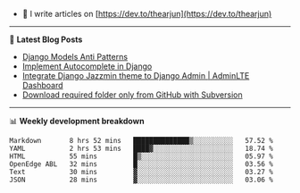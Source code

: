 <!-- ![My Profile Introduction Image](https://i.ibb.co/tLFZ15Q/gh.png) -->
- 📝 I write articles on [https://dev.to/thearjun](https://dev.to/thearjun)

-------

📕 **Latest Blog Posts**
<!-- BLOG-POST-LIST:START -->
- [Django Models Anti Patterns](https://dev.to/thearjun/django-models-anti-patterns-1ma1)
- [Implement Autocomplete in Django](https://dev.to/thearjun/implement-autocomplete-in-django-3h20)
- [Integrate Django Jazzmin theme to Django Admin | AdminLTE Dashboard](https://dev.to/thearjun/integrate-django-jazzmin-theme-to-django-admin-adminlte-dashboard-5aao)
- [Download required folder only from GitHub with Subversion](https://dev.to/thearjun/download-required-folder-only-from-github-with-subversion-2gpc)
<!-- BLOG-POST-LIST:END -->

-------

📊 **Weekly development breakdown**
<!--START_SECTION:waka-->

```text
Markdown       8 hrs 52 mins   ██████████████▒░░░░░░░░░░   57.52 %
YAML           2 hrs 53 mins   ████▓░░░░░░░░░░░░░░░░░░░░   18.74 %
HTML           55 mins         █▒░░░░░░░░░░░░░░░░░░░░░░░   05.97 %
OpenEdge ABL   32 mins         █░░░░░░░░░░░░░░░░░░░░░░░░   03.56 %
Text           30 mins         ▓░░░░░░░░░░░░░░░░░░░░░░░░   03.27 %
JSON           28 mins         ▓░░░░░░░░░░░░░░░░░░░░░░░░   03.06 %
```

<!--END_SECTION:waka-->
<img src='https://profile-counter.glitch.me/thearjun/count.svg' width='0px'>
